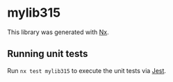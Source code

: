 # mylib315

This library was generated with [Nx](https://nx.dev).

## Running unit tests

Run `nx test mylib315` to execute the unit tests via [Jest](https://jestjs.io).
